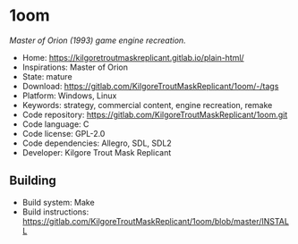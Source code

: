 # 1oom

_Master of Orion (1993) game engine recreation._

- Home: https://kilgoretroutmaskreplicant.gitlab.io/plain-html/
- Inspirations: Master of Orion
- State: mature
- Download: https://gitlab.com/KilgoreTroutMaskReplicant/1oom/-/tags
- Platform: Windows, Linux
- Keywords: strategy, commercial content, engine recreation, remake
- Code repository: https://gitlab.com/KilgoreTroutMaskReplicant/1oom.git
- Code language: C
- Code license: GPL-2.0
- Code dependencies: Allegro, SDL, SDL2
- Developer: Kilgore Trout Mask Replicant

## Building

- Build system: Make
- Build instructions: https://gitlab.com/KilgoreTroutMaskReplicant/1oom/blob/master/INSTALL
